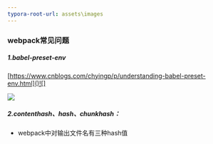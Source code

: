 ```yaml
---
typora-root-url: assets\images
---
```


### webpack常见问题

##### 1.babel-preset-env

[https://www.cnblogs.com/chyingp/p/understanding-babel-preset-env.html]()![]

![](/03.png)

##### 2.contenthash、hash、chunkhash：[](https://juejin.im/post/6844903542893854734)

- webpack中对输出文件名有三种hash值

